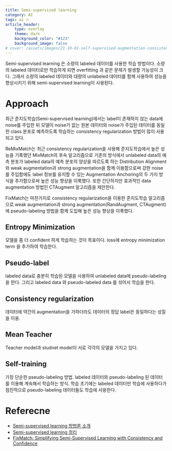 ```yaml
---
title: Semi-supervised learning
category: AI
tags: ai 🔥
article_header:
    type: overlay
    theme: dark
    background_color: "#123"
    background_image: false
# cover: /assets/images/21-10-01-self-supervised-augmentation-consistency-2021-10-01-19-39-57.png
---
```


<!--more-->

Semi-supervised learning 은 소량의 labeled 데이터를 사용한 학습 방법이다. 소량의 labeled 데이터로만 학습하게 되면 overfitting 과 같은 문제가 발생할 가능성이 크다. 그래서 소량의 labeled 데이터와 대량의 unlabeled 데이터를 함께 사용하여 성능을 향상시키기 위해 semi-supervised learning이 사용된다. 

# Approach





최근 준지도학습(Semi-supervised learning)에서는 label이 존재하지 않는 data에 noise를 주입한 뒤 모델이 noise가 없는 원본 데이터와 noise가 주입된 데이터를 동일한 class 분포로 예측하도록 학습하는 consistency regularization 방법이 많이 사용되고 있다.

ReMixMatch는 최근 consistency regularization을 사용해 준지도학습에서 높은 성능을 기록했던 MixMatch의 후속 알고리즘으로 기존의 방식에서 unlabeled data의 예측 분포가 labeled data의 예측 분포의 양상을 따르도록 하는 Distribution Alignment와 weak augmentation과 strong augmentation을 함께 이용함으로써 강한 noise를 주입함에도 label 정보를 유지할 수 있는 Augmentation Anchoring의 두 가지 방식을 추가함으로써 높은 성능 향상을 이룩했다. 또한 간단하지만 효과적인 data augmentation 방법인 CTAugment 알고리즘을 제안한다.

FixMatch는 마찬가지로 consistency regularization을 이용한 준지도학습 알고리즘으로 weak augmentation과 strong augmentation(RandAugment, CTAugment)에 pseudo-labeling 방법을 함께 도입해 높은 성능 향상을 이룩했다.


## Entropy Minimization

모델을 좀 더 confident 하게 학습하는 것이 목표이다. loss에 entropy minimization term 을 추가하여 학습한다.

## Pseudo-label

labeled data로 충분히 학습된 모델을 사용하여 unlabeled data에 pseudo-labeling을 한다. 그리고 labeled data 와 pseudo-labeled data 를 섞어서 학습을 한다.

## Consistency regularization

데이터에 약갼의 augmentation을 가하더라도 데이터의 정답 label은 동일하다는 성질을 이용. 

## Mean Teacher

Teacher model과 studnet model이 서로 각각의 모델을 가지고 있다.

## Self-training

가장 단순한 pseudo-labeling 방법.
labeled 데이터와 pseudo-labeling 된 데이터를 이용해 계속해서 학습하는 방식. 학습 초기에는 labeled 데이터만 학습에 사용하다가 점진적으로 pseudo-labeling 데이터들도 학습에 사용한다.

# Referecne

- [Semi-supervised learning 방법론 소개](https://blog.est.ai/2020/11/ssl/)
- [Semi-supervised learning 정리](https://jiwunghyun.medium.com/semi-supervised-learning-%EC%A0%95%EB%A6%AC-a7ed58a8f023)
- [FixMatch: Simplifying Semi-Supervised Learning with Consistency and Confidence](https://2-chae.github.io/category/2.papers/29)
